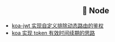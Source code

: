<h2 align="center">🌈 Node</h2>

- [koa-jwt 实现自定义排除动态路由的鉴权](/_posts/backend/node/koa_jwt_unless.html)
- [koa 实现 token 有效时间续期的思路](/_posts/backend/node/koa_token.html)